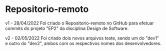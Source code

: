 # Repositorio-remoto
v1 - 28/04/2022
  Foi criado o Repositorio-remoto no GitHub para efetuar commits do projeto "EP2" da disciplina Design de Software.
  
v2 - 02/05/2022
  Foi criado dois novos arquivos teste, sendo um do "dev1" e outro do "dev2", ambos com os respectivos nomes dos desenvolvedores.